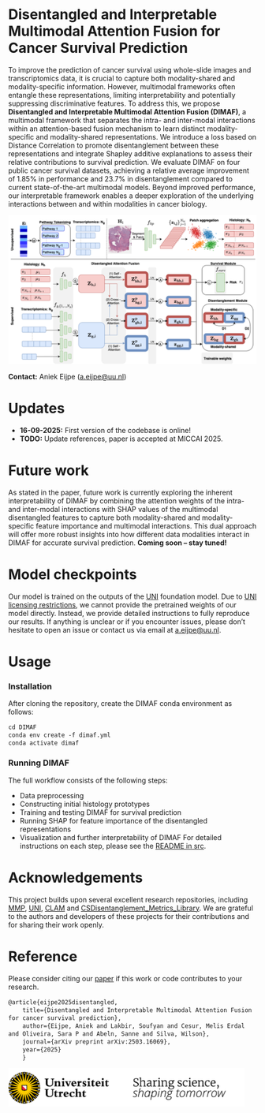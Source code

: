 # Disentangled and Interpretable Multimodal Attention Fusion for Cancer Survival Prediction

To improve the prediction of cancer survival using whole-slide images and transcriptomics data, it is crucial to capture both modality-shared and modality-specific information. However, multimodal frameworks often entangle these representations, limiting interpretability and potentially suppressing discriminative features.  To address this, we propose **Disentangled and Interpretable Multimodal Attention Fusion (DIMAF)**, a multimodal framework that separates the intra- and inter-modal interactions within an attention-based fusion mechanism to learn distinct modality-specific and modality-shared representations. We introduce a loss based on Distance Correlation to promote disentanglement between these representations and integrate Shapley additive explanations to assess their relative contributions to survival prediction. We evaluate DIMAF on four public cancer survival datasets, achieving a relative average improvement of 1.85% in performance and 23.7% in disentanglement compared to current state-of-the-art multimodal models. Beyond improved performance, our interpretable framework enables a deeper exploration of the underlying interactions between and within modalities in cancer biology. 

![Overview of DIMAF](docs/dimaf.png)

**Contact:** Aniek Eijpe (a.eijpe@uu.nl)

# Updates
- **16-09-2025:** First version of the codebase is online!
- **TODO:** Update references, paper is accepted at MICCAI 2025.

# Future work
As stated in the paper, future work is currently exploring the inherent interpretability of DIMAF by combining the attention weights of the intra- and inter-modal interactions with SHAP values of the multimodal disentangled features to capture both modality-shared and modality-specific feature importance and multimodal interactions. This dual approach will offer more robust insights into how different data modalities interact in DIMAF for accurate survival prediction. 
**Coming soon – stay tuned!**

# Model checkpoints
Our model is trained on the outputs of the [UNI](https://github.com/mahmoodlab/UNI) foundation model. Due to [UNI licensing restrictions](https://huggingface.co/MahmoodLab/UNI), we cannot provide the pretrained weights of our model directly.
Instead, we provide detailed instructions to fully reproduce our results. If anything is unclear or if you encounter issues, please don’t hesitate to open an issue or contact us via email at a.eijpe@uu.nl.

# Usage
### Installation
After cloning the repository, create the DIMAF conda environment as follows:
```
cd DIMAF
conda env create -f dimaf.yml
conda activate dimaf
```
### Running DIMAF
The full workflow consists of the following steps:
- Data preprocessing
- Constructing initial histology prototypes
- Training and testing DIMAF for survival prediction
- Running SHAP for feature importance of the disentangled representations
- Visualization and further interpretability of DIMAF
For detailed instructions on each step, please see the [README in src](src/README.md).


# Acknowledgements
This project builds upon several excellent research repositories, including [MMP](https://github.com/mahmoodlab/MMP), [UNI](https://github.com/mahmoodlab/UNI), [CLAM](https://github.com/mahmoodlab/CLAM) and [CSDisentanglement_Metrics_Library](https://github.com/vios-s/CSDisentanglement_Metrics_Library).
We are grateful to the authors and developers of these projects for their contributions and for sharing their work openly.

# Reference
Please consider citing our [paper](https://arxiv.org/abs/2503.16069) if this work or code contributes to your research.
```
@article{eijpe2025disentangled,
    title={Disentangled and Interpretable Multimodal Attention Fusion for cancer survival prediction},
    author={Eijpe, Aniek and Lakbir, Soufyan and Cesur, Melis Erdal and Oliveira, Sara P and Abeln, Sanne and Silva, Wilson},
    journal={arXiv preprint arXiv:2503.16069},
    year={2025}
    }
```




![](docs/uu_logo.png)
